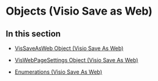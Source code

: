 
# Objects (Visio Save as Web)

## In this section


-  [VisSaveAsWeb Object (Visio Save As Web)](48e19e11-9b41-42ec-84e9-c4aab7f08784.md)
    
-  [VisWebPageSettings Object (Visio Save As Web)](1f286540-2c46-4a2a-b133-2bfd6168db36.md)
    
-  [Enumerations (Visio Save As Web)](06abdd6e-3e45-4c3a-99b0-30dc18a275ce.md)
    

